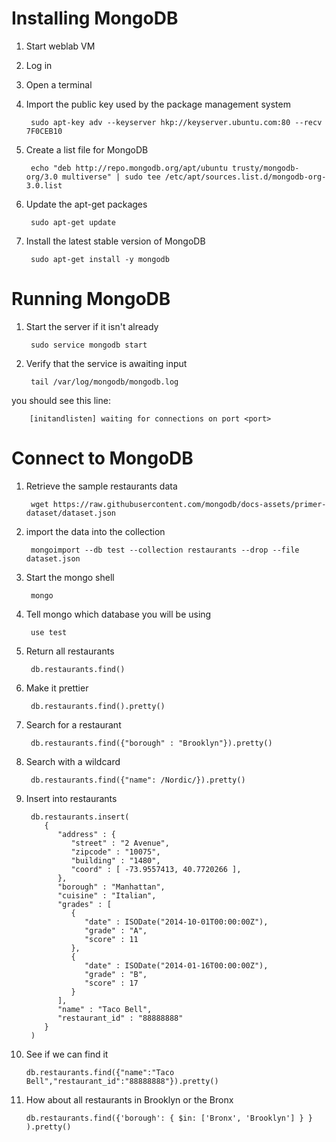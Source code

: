 # Installing MongoDB

1. Start weblab VM
2. Log in
3. Open a terminal
4. Import the public key used by the package management system

		sudo apt-key adv --keyserver hkp://keyserver.ubuntu.com:80 --recv 7F0CEB10

5. Create a list file for MongoDB

		echo "deb http://repo.mongodb.org/apt/ubuntu trusty/mongodb-org/3.0 multiverse" | sudo tee /etc/apt/sources.list.d/mongodb-org-3.0.list 

6. Update the apt-get packages

		sudo apt-get update

7. Install the latest stable version of MongoDB

		sudo apt-get install -y mongodb

# Running MongoDB
1. Start the server if it isn't already

		sudo service mongodb start

2. Verify that the service is awaiting input

		tail /var/log/mongodb/mongodb.log 

you should see this line:

		[initandlisten] waiting for connections on port <port>

# Connect to MongoDB
1. Retrieve the sample restaurants data

		wget https://raw.githubusercontent.com/mongodb/docs-assets/primer-dataset/dataset.json 

2. import the data into the collection

		mongoimport --db test --collection restaurants --drop --file dataset.json

3. Start the mongo shell

		mongo

4. Tell mongo which database you will be using

		use test

5. Return all restaurants 

		db.restaurants.find()

6. Make it prettier

		db.restaurants.find().pretty()

7. Search for a restaurant

		db.restaurants.find({"borough" : "Brooklyn"}).pretty() 

8. Search with a wildcard

		db.restaurants.find({"name": /Nordic/}).pretty()

9. Insert into restaurants

		db.restaurants.insert(
		   {
		      "address" : {
		         "street" : "2 Avenue",
		         "zipcode" : "10075",
		         "building" : "1480",
		         "coord" : [ -73.9557413, 40.7720266 ],
		      },
		      "borough" : "Manhattan",
		      "cuisine" : "Italian",
		      "grades" : [
		         {
		            "date" : ISODate("2014-10-01T00:00:00Z"),
		            "grade" : "A",
		            "score" : 11
		         },
		         {
		            "date" : ISODate("2014-01-16T00:00:00Z"),
		            "grade" : "B",
		            "score" : 17
		         }
		      ],
		      "name" : "Taco Bell",
		      "restaurant_id" : "88888888"
		   }
		)

10. See if we can find it 

		db.restaurants.find({"name":"Taco Bell","restaurant_id":"88888888"}).pretty()

11. How about all restaurants in Brooklyn or the Bronx

		db.restaurants.find({'borough': { $in: ['Bronx', 'Brooklyn'] } } ).pretty()

		
